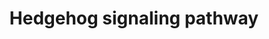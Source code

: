 ---
annotations:
- type: Pathway Ontology
  value: Hedgehog signaling pathway
authors:
- MaintBot
- AlexanderPico
- Christine Chichester
- Mkutmon
- L Dupuis
- Egonw
- Eweitz
description: 'The Hedgehog family of proteins are signaling proteins that are crucial
  for a number of physiological processes including morphogenesis during development.
  In adult organisms, it is also involved in the regulation of theca cell development
  in growing follicles and in regulating the development and function of the somatic
  cells of the testis. Vertebrates are known to have 3 Hedgehog genes, which show
  different spatio-temporal expression patterns and perform specialized functions.
  These are - Desert hedgehog (Dhh), Indian hedgehog (Ihh), and Sonic hedgehog (Shh).
  The Patched (PTCH) proteins (Patched 1 and Patched 2 - PTCH1 and PTCH2) serve as
  receptors for the Hedgehog proteins. In the ''off'' state, PTCH receptors inhibit
  the Smo protein by mechanism(s) which are still not understood completely. In this
  state, the Gli2/3 Zn-finger transcription factors are phosphorylated and processed
  in a proteasome-dependent manner to generate a transcriptionally repressor form.
  SUFU, a cytoplasmic protein, was also found to interact with all the three Gli proteins
  resulting in the repression of its transcriptional activity. In the ''Signaling
  cell'', which is the cell which secretes the Hedgehog proteins, an active ligand
  is produced following processing of the precursor Hedgehog protein. This processing
  involves autocleavage by the catalytic domain and bi-lipidation (cholesterol moiety
  at C-terminus and palmitate at the N-terminus) of the Hedgehog protein. These active
  ligands travel to the ''responding cell'' via interactions with glypicans and megalin.
  On the responding cell, the active ligand interacts with PATCHED 1 (PTCH1) and PATCHED
  2 (PTCH2), which results in the activation and translocation of Smoothed (Smo) to
  the cilium(plasma membrane in Drosophila). Activation of Smo results in the inhibition
  of Gli proteolysis and the production of the transcriptional repressor form. This
  might also promote the formation of the transcription activator form of the protein.
  The G-protein coupled receptor kinase-2 enhances the association between β-arrestin
  2 and Smo probably by phosphorylating Smo. The two proteins also mediates increased
  internalization of Smo in a clathrin- dependent process and increased Hedgehog signaling.
  Kif7, a Drosophila Costal2 (Cos2) homolog, is capable of interacting with the Gli
  proteins and is known to exert positive and negative effects on Hedgehog signaling.
  The Fused (Fu) homolog, which can form a complex with Kif7, Gli and and SuFu (similar
  to Drosophila Gli, Cos2, Su and SuFu) may also be involved in the regulation of
  this pathway.   Please access this pathway at [http://www.netpath.org/netslim/hedgehog_pathway.html
  NetSlim] database.  If you use this pathway, please cite the following paper: Kandasamy,
  K., Mohan, S. S., Raju, R., Keerthikumar, S., Kumar, G. S. S., Venugopal, A. K.,
  Telikicherla, D., Navarro, J. D., Mathivanan, S., Pecquet, C., Gollapudi, S. K.,
  Tattikota, S. G., Mohan, S., Padhukasahasram, H., Subbannayya, Y., Goel, R., Jacob,
  H. K. C., Zhong, J., Sekhar, R., Nanjappa, V., Balakrishnan, L., Subbaiah, R., Ramachandra,
  Y. L., Rahiman, B. A., Prasad, T. S. K., Lin, J., Houtman, J. C. D., Desiderio,
  S., Renauld, J., Constantinescu, S. N., Ohara, O., Hirano, T., Kubo, M., Singh,
  S., Khatri, P., Draghici, S., Bader, G. D., Sander, C., Leonard, W. J. and Pandey,
  A. (2010). NetPath: A public resource of curated signal transduction pathways. <i>Genome
  Biology</i>. 11:R3.'
last-edited: 2021-05-21
organisms:
- Bos taurus
redirect_from:
- /index.php/Pathway:WP1022
- /instance/WP1022
schema-jsonld:
- '@context': https://schema.org/
  '@id': https://wikipathways.github.io/pathways/WP1022.html
  '@type': Dataset
  creator:
    '@type': Organization
    name: WikiPathways
  description: 'The Hedgehog family of proteins are signaling proteins that are crucial
    for a number of physiological processes including morphogenesis during development.
    In adult organisms, it is also involved in the regulation of theca cell development
    in growing follicles and in regulating the development and function of the somatic
    cells of the testis. Vertebrates are known to have 3 Hedgehog genes, which show
    different spatio-temporal expression patterns and perform specialized functions.
    These are - Desert hedgehog (Dhh), Indian hedgehog (Ihh), and Sonic hedgehog (Shh).
    The Patched (PTCH) proteins (Patched 1 and Patched 2 - PTCH1 and PTCH2) serve
    as receptors for the Hedgehog proteins. In the ''off'' state, PTCH receptors inhibit
    the Smo protein by mechanism(s) which are still not understood completely. In
    this state, the Gli2/3 Zn-finger transcription factors are phosphorylated and
    processed in a proteasome-dependent manner to generate a transcriptionally repressor
    form. SUFU, a cytoplasmic protein, was also found to interact with all the three
    Gli proteins resulting in the repression of its transcriptional activity. In the
    ''Signaling cell'', which is the cell which secretes the Hedgehog proteins, an
    active ligand is produced following processing of the precursor Hedgehog protein.
    This processing involves autocleavage by the catalytic domain and bi-lipidation
    (cholesterol moiety at C-terminus and palmitate at the N-terminus) of the Hedgehog
    protein. These active ligands travel to the ''responding cell'' via interactions
    with glypicans and megalin. On the responding cell, the active ligand interacts
    with PATCHED 1 (PTCH1) and PATCHED 2 (PTCH2), which results in the activation
    and translocation of Smoothed (Smo) to the cilium(plasma membrane in Drosophila).
    Activation of Smo results in the inhibition of Gli proteolysis and the production
    of the transcriptional repressor form. This might also promote the formation of
    the transcription activator form of the protein. The G-protein coupled receptor
    kinase-2 enhances the association between β-arrestin 2 and Smo probably by phosphorylating
    Smo. The two proteins also mediates increased internalization of Smo in a clathrin-
    dependent process and increased Hedgehog signaling. Kif7, a Drosophila Costal2
    (Cos2) homolog, is capable of interacting with the Gli proteins and is known to
    exert positive and negative effects on Hedgehog signaling. The Fused (Fu) homolog,
    which can form a complex with Kif7, Gli and and SuFu (similar to Drosophila Gli,
    Cos2, Su and SuFu) may also be involved in the regulation of this pathway.   Please
    access this pathway at [http://www.netpath.org/netslim/hedgehog_pathway.html NetSlim]
    database.  If you use this pathway, please cite the following paper: Kandasamy,
    K., Mohan, S. S., Raju, R., Keerthikumar, S., Kumar, G. S. S., Venugopal, A. K.,
    Telikicherla, D., Navarro, J. D., Mathivanan, S., Pecquet, C., Gollapudi, S. K.,
    Tattikota, S. G., Mohan, S., Padhukasahasram, H., Subbannayya, Y., Goel, R., Jacob,
    H. K. C., Zhong, J., Sekhar, R., Nanjappa, V., Balakrishnan, L., Subbaiah, R.,
    Ramachandra, Y. L., Rahiman, B. A., Prasad, T. S. K., Lin, J., Houtman, J. C.
    D., Desiderio, S., Renauld, J., Constantinescu, S. N., Ohara, O., Hirano, T.,
    Kubo, M., Singh, S., Khatri, P., Draghici, S., Bader, G. D., Sander, C., Leonard,
    W. J. and Pandey, A. (2010). NetPath: A public resource of curated signal transduction
    pathways. <i>Genome Biology</i>. 11:R3.'
  keywords:
  - ARNTL
  - SAP18
  - GLI1
  - SUFU
  - KIF7
  - SMO
  - PTCH1
  - SHH
  - GLI2
  - PTCH2
  - IHH
  - ADRBK1
  - STK36
  - GLI3
  - DHH
  - SIN3A
  license: CC0
  name: Hedgehog signaling pathway
seo: CreativeWork
title: Hedgehog signaling pathway
wpid: WP1022
---